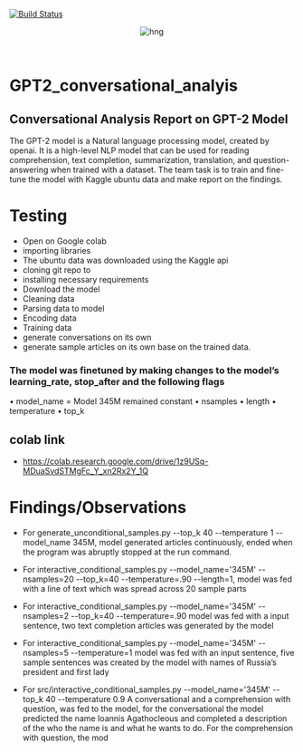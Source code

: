 [![Build Status](https://travis-ci.org/timolinn/hng.tech.svg?branch=master)](https://travis-ci.org/timolinn/hng.tech)

<div align="center">

![hng](https://res.cloudinary.com/iambeejayayo/image/upload/v1554240066/brand-logo.png)

<br>

</div>

# GPT2_conversational_analyis

## Conversational Analysis Report on GPT-2 Model

The GPT-2 model is a Natural language processing model, created by openai. It is a high-level NLP model that can be used for reading comprehension, text completion, summarization, translation, and question-answering when trained with a dataset.
The team task is to train and fine-tune the model with Kaggle ubuntu data and make report on the findings.


# Testing

-	Open on Google colab
-	importing libraries
-	The ubuntu data was downloaded using the Kaggle api
-	cloning git repo to
-	installing necessary requirements
-	Download the model
-	Cleaning data
-	Parsing data to model
-	Encoding data
-	Training data
-	generate conversations on its own 
-	generate sample articles on its own base on the trained data.

### The model was finetuned by making changes to the model’s learning_rate, stop_after and the following flags
•	model_name = Model 345M remained constant
•	nsamples 
•	length 
•	temperature
•	top_k 

## colab link
- https://colab.research.google.com/drive/1z9USq-MDuaSvdSTMgFc_Y_xn2Rx2Y_1Q

# Findings/Observations

-	For generate_unconditional_samples.py --top_k 40 --temperature 1 --model_name 345M, model generated articles continuously, ended when the program was abruptly stopped at the run command.

-	For interactive_conditional_samples.py  --model_name='345M'  --nsamples=20 --top_k=40 --temperature=.90 --length=1, model was fed with a line of text which was spread across 20 sample parts

-	For interactive_conditional_samples.py --model_name='345M' --nsamples=2 --top_k=40 --temperature=.90 model was fed with a input sentence, two text completion articles was generated by the model

-	For interactive_conditional_samples.py --model_name='345M'  --nsamples=5 --temperature=1 model was fed with an input sentence, five sample sentences was created by the model with names of Russia’s president and first lady

-	For src/interactive_conditional_samples.py --model_name='345M'  --top_k 40 --temperature 0.9 
A conversational and a comprehension with question, was fed to the model, for the conversational the model predicted the name Ioannis Agathocleous and completed a description of the who the name is and what he wants to do. For the comprehension with question, the mod
	
